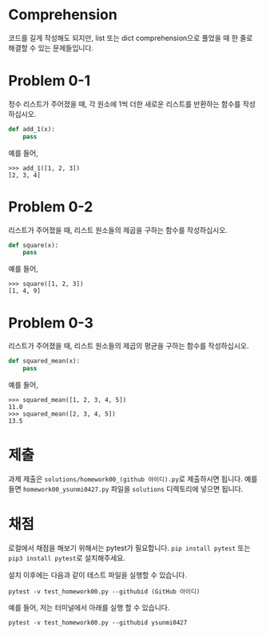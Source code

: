 # Comprehension
코드를 길게 작성해도 되지만, list 또는 dict comprehension으로 풀었을 때 한 줄로 해결할 수 있는 문제들입니다.

# Problem 0-1
정수 리스트가 주어졌을 때, 각 원소에 1씩 더한 새로운 리스트를 반환하는 함수를 작성하십시오.
```python
def add_1(x):
    pass
```
예를 들어,
```
>>> add_1([1, 2, 3])
[2, 3, 4]
```

# Problem 0-2
리스트가 주어졌을 때, 리스트 원소들의 제곱을 구하는 함수를 작성하십시오.
```python
def square(x):
    pass
```
예를 들어,
```
>>> square([1, 2, 3])
[1, 4, 9]
```

# Problem 0-3
리스트가 주어졌을 때, 리스트 원소들의 제곱의 평균을 구하는 함수를 작성하십시오.
```python
def squared_mean(x):
    pass
```
예를 들어,
```
>>> squared_mean([1, 2, 3, 4, 5])
11.0
>>> squared_mean([2, 3, 4, 5])
13.5
```

# 제출
과제 제출은 `solutions/homework00_(github 아이디).py`로 제출하시면 됩니다. 예를 들면 `homework00_ysunmi0427.py` 파일을 `solutions` 디렉토리에 넣으면 됩니다.

# 채점
로컬에서 채점을 해보기 위해서는 pytest가 필요합니다. `pip install pytest` 또는 `pip3 install pytest`로 설치해주세요.

설치 이후에는 다음과 같이 테스트 파일을 실행할 수 있습니다.
```
pytest -v test_homework00.py --githubid (GitHub 아이디)
```
예를 들어, 저는 터미널에서 아래를 실행 할 수 있습니다.
```
pytest -v test_homework00.py --githubid ysunmi0427
```